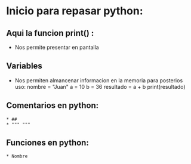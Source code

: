 # Inicio para repasar python:
    
## Aqui la funcion print() :

 * Nos permite presentar en pantalla
## Variables 
 * Nos permiten almancenar informacion en la memoria para posterios uso:
    nombre = "Juan"
    a = 10 
    b = 36
    resultado = a + b
    print(resultado)
## Comentarios en  python:
    * ##
    * """ """
## Funciones en python:     

    * Nombre